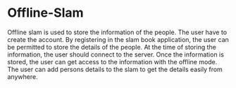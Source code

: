 # Offline-Slam
Offline slam is used to store the information of the people. The user have to create the account. By registering in the slam book application, the user can be permitted to store the details of the people. At the time of storing the information, the user should connect to the server. Once the information is stored, the user can get access to the information with the offline mode. The user can add persons details to the slam to get the details easily from anywhere.
